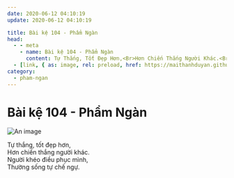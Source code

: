 ```yaml
---
date: 2020-06-12 04:10:19
update: 2020-06-12 04:10:19

title: Bài kệ 104 - Phẩm Ngàn
head:
  - - meta
    - name: Bài kệ 104 - Phẩm Ngàn
      content: Tự Thắng, Tốt Đẹp Hơn,<Br>Hơn Chiến Thắng Người Khác.<Br>Người Khéo Điều Phục Mình,<Br>Thường Sống Tự Chế Ngự.<Br>
  - [link, { as: image, rel: preload, href: https://maithanhduyan.github.io/kinh-phap-cu/img/pham-ngan/pham-ngan-104.jpg }]
category:
  - pham-ngan
---
```


# Bài kệ 104 - Phẩm Ngàn

![An image](/img/pham-ngan/pham-ngan-104.jpg)

Tự thắng, tốt đẹp hơn,<br>Hơn chiến thắng người khác.<br>Người khéo điều phục mình,<br>Thường sống tự chế ngự.<br>
